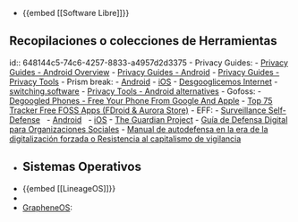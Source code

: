 - {{embed [[Software Libre]]}}
## **Recopilaciones o colecciones de Herramientas**
id:: 648144c5-74c6-4257-8833-a4957d2d3375
	- Privacy Guides:
		- [Privacy Guides - Android Overview](https://www.privacyguides.org/os/android-overview/)
		- [Privacy Guides - Android](https://www.privacyguides.org/android/)
		- [Privacy Guides  - Privacy Tools](https://www.privacyguides.org/tools/)
	- Prism break:
		- [Android](https://prism-break.org/es/categories/android/)
		- [iOS](https://prism-break.org/es/categories/ios/)
	- [Desgooglicemos Internet](https://degooglisons-internet.org/es/)
	- [switching.software](https://switching.software/)
	- [Privacy Tools - Android alternatives](https://www.privacytools.io/android-alternatives)
	- Gofoss:
		- [Degoogled Phones - Free Your Phone From Google And Apple](https://gofoss.net/intro-free-your-phone/)
		- [Top 75 Tracker Free FOSS Apps (FDroid & Aurora Store)](https://gofoss.net/foss-apps/)
	- EFF:
		- [Surveillance Self-Defense]([https://ssd.eff.org/es](https://ssd.eff.org/es))
		    - [Android](https://ssd.eff.org/es/search?q=android&commit=Buscar)
		    - [iOS](https://ssd.eff.org/es/search?q=ios&commit=Buscar)
	- [The Guardian Project](https://guardianproject.info/)
	- [Guía de Defensa Digital para Organizaciones Sociales]([https://lalibre.net/wp-content/uploads/2022/09/Guia-de-proteccion-digital.pdf](https://lalibre.net/wp-content/uploads/2022/09/Guia-de-proteccion-digital.pdf))
	- [Manual de autodefensa en la era de la digitalización forzada o Resistencia al capitalismo de vigilancia]([https://codeberg.org/PrivacyFirst/Data_Protection/issues](https://codeberg.org/PrivacyFirst/Data_Protection/issues))
- ## **Sistemas Operativos**
- {{embed [[LineageOS]]}}
-
- [GrapheneOS]([https://grapheneos.org/](https://grapheneos.org/)):
